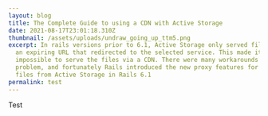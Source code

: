 ```yaml
---
layout: blog
title: The Complete Guide to using a CDN with Active Storage
date: 2021-08-17T23:01:18.310Z
thumbnail: /assets/uploads/undraw_going_up_ttm5.png
excerpt: In rails versions prior to 6.1, Active Storage only served files from
  an expiring URL that redirected to the selected service. This made it
  impossible to serve the files via a CDN. There were many workarounds to this
  problem, and fortunately Rails introduced the new proxy features for serving
  files from Active Storage in Rails 6.1
permalink: test
---
```

Test